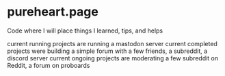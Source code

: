# pureheart.page
Code where I will place things I learned, tips, and helps


current running projects are running a mastodon server
current completed projects were building a simple forum with a few friends, a subreddit, a discord server
current ongoing projects are moderating a few subreddit on Reddit, a forum on proboards
